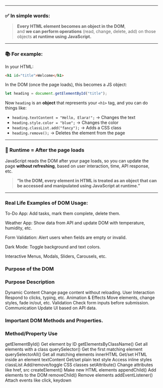 
---

### ✅ In simple words:

> **Every HTML element becomes an object in the DOM**,  
> and **we can perform operations** (read, change, delete, add) on those objects **at runtime using JavaScript.**

---

### 📚 For example:

In your HTML:

```html
<h1 id="title">Welcome</h1>
```

In the DOM (once the page loads), this becomes a JS object:

```js
let heading = document.getElementById("title");
```

Now `heading` is an **object** that represents your `<h1>` tag, and you can do things like:

- `heading.textContent = "Hello, Elara!";` → Changes the text
- `heading.style.color = "blue";` → Changes the color
- `heading.classList.add("fancy");` → Adds a CSS class
- `heading.remove();` → Deletes the element from the page

---

### 🔁 Runtime = After the page loads

JavaScript reads the DOM after your page loads, so you can update the page **without refreshing**, based on user interaction, time, API response, etc.



> **“In the DOM, every element in HTML is treated as an object that can be accessed and manipulated using JavaScript at runtime.”**

---


### Real Life Examples of DOM Usage:


 To-Do App: Add tasks, mark them complete, delete them.

Weather App: Show data from API and update DOM with temperature, humidity, etc.

Form Validation: Alert users when fields are empty or invalid.

Dark Mode: Toggle background and text colors.

Interactive Menus, Modals, Sliders, Carousels, etc.






###  Purpose of the DOM
### Purpose	                             Description
Dynamic Content	                       Change page content without reloading.
User Interaction	                   Respond to clicks, typing, etc.
Animation & Effects	                   Move elements, change styles, fade in/out, etc.
Validation	                           Check form inputs before submission.
Communication	                       Update UI based on API data.


### Important DOM Methods and Properties.

### Method/Property	                                Use
getElementById()	                          Get element by ID
getElementsByClassName()	                  Get all elements with a class
querySelector()	                              Get the first matching element
querySelectorAll()	                          Get all matching elements
innerHTML	                                  Get/set HTML inside an element
textContent	                                  Get/set plain text
style	                                      Access inline styles
classList	                                  Add/remove/toggle CSS classes
setAttribute()	                              Change attributes like href, src
createElement()                               Make new HTML elements
appendChild()	                              Add elements to the DOM
removeChild()	                              Remove elements
addEventListener()	                           Attach events like click, keydown


